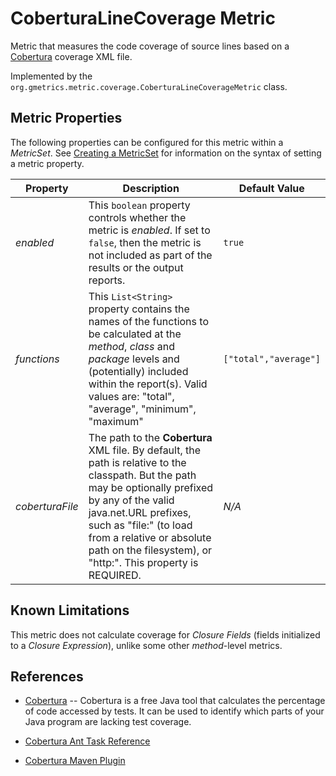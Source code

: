# CoberturaLineCoverage Metric

 Metric that measures the code coverage of source lines based on a
 [Cobertura](http://cobertura.sourceforge.net/) coverage XML file.

 Implemented by the `org.gmetrics.metric.coverage.CoberturaLineCoverageMetric` class.


## Metric Properties

  The following properties can be configured for this metric within a *MetricSet*. See [Creating a MetricSet](./gmetrics-creating-metricset.html) for information on the syntax of setting a metric property.

| **Property**      | **Description**                                                    | **Default Value**      |
|-------------------|--------------------------------------------------------------------|------------------------|
| *enabled*         | This `boolean` property controls whether the metric is *enabled*. If set to `false`, then the metric is not included as part of the results or the output reports. | `true`                
| *functions*       | This `List<String>` property contains the names of the functions to be calculated at the *method*, *class* and *package* levels and (potentially) included within the report(s). Valid values are: "total", "average", "minimum", "maximum" | `["total","average"]`  |
| *coberturaFile*   | The path to the **Cobertura** XML file. By default, the path is relative to the classpath. But the path may be optionally prefixed by any of the valid java.net.URL prefixes, such as "file:" (to load from a relative or absolute path on the filesystem), or "http:". This property is REQUIRED. | *N/A*


## Known Limitations

  This metric does not calculate coverage for *Closure Fields* (fields initialized to a *Closure Expression*), unlike some other *method*-level metrics.


## References

 * [Cobertura](http://cobertura.sourceforge.net/) -- Cobertura is a free Java tool that calculates the percentage of code accessed by tests. It can be used to identify which parts of your Java program are lacking test coverage.

 * [Cobertura Ant Task Reference](http://cobertura.sourceforge.net/anttaskreference.html)

 * [Cobertura Maven Plugin](http://mojo.codehaus.org/cobertura-maven-plugin/index.html)
